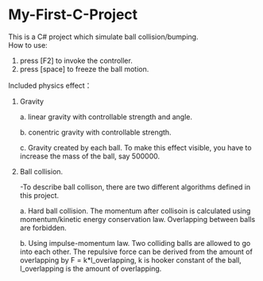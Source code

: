 # My-First-C-Project
This is a C# project which simulate ball collision/bumping.  
How to use:
1. press [F2] to invoke the controller. 
2. press [space] to freeze the ball motion.

Included physics effect：

1. Gravity

    a. linear gravity with controllable strength and angle.
    
    b. conentric gravity with controllable strength.
    
    c. Gravity created by each ball. To make this effect visible, you have to increase the mass of the ball, say 500000.
    
2. Ball collision.

   -To describe ball collison, there are two different algorithms defined in this project.
   
   a. Hard ball collision. The momentum after collisoin is calculated using momentum/kinetic energy conservation law. Overlapping between       balls are forbidden.
   
   
   b. Using impulse-momentum law. Two colliding balls are allowed to go into each other. The repulsive force can be derived from the             amount of overlapping by F = k*l_overlapping, k is hooker constant of the ball, l_overlapping is the amount of overlapping.

    
